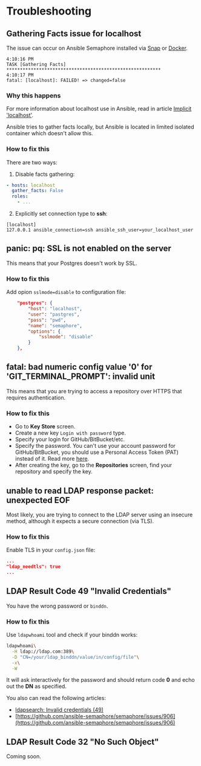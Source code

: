 # Troubleshooting

## Gathering Facts issue for localhost

The issue can occur on Ansible Semaphore installed via [Snap](https://snapcraft.io/semaphore) or [Docker](https://hub.docker.com/r/semaphoreui/semaphore).

```
4:10:16 PM
TASK [Gathering Facts] *********************************************************
4:10:17 PM
fatal: [localhost]: FAILED! => changed=false
```

### Why this happens

For more information about localhost use in Ansible, read in article [Implicit 'localhost'](https://docs.ansible.com/ansible/latest/inventory/implicit_localhost.html).

Ansible tries to gather facts locally, but Ansible is located in limited isolated container which doesn't allow this.

### How to fix this

There are two ways:

1. Disable facts gathering:

```yaml
- hosts: localhost
  gather_facts: False
  roles:
    - ...
```

2. Explicitly set connection type to **ssh**:
```
[localhost]
127.0.0.1 ansible_connection=ssh ansible_ssh_user=your_localhost_user
```

## panic: pq: SSL is not enabled on the server

This means that your Postgres doesn't work by SSL.

### How to fix this

Add opion `sslmode=disable` to configuration file:

```json
	"postgres": {
		"host": "localhost",
		"user": "pastgres",
		"pass": "pwd",
		"name": "semaphore",
		"options": {
			"sslmode": "disable"
		}
	},
```

## fatal: bad numeric config value '0' for 'GIT_TERMINAL_PROMPT': invalid unit

This means that you are trying to access a repository over HTTPS that requires authentication.

### How to fix this

* Go to **Key Store** screen.
* Create a new key `Login with password` type.
* Specify your login for GitHub/BitBucket/etc.
* Specify the password. You can't use your account password for GitHub/BitBucket, you should use a Personal Access Token (PAT) instead of it. Read more [here](https://docs.github.com/en/authentication/keeping-your-account-and-data-secure/creating-a-personal-access-token).
* After creating the key, go to the **Repositories** screen, find your repository and specify the key.


## unable to read LDAP response packet: unexpected EOF

Most likely, you are trying to connect to the LDAP server using an insecure method, although it expects a secure connection (via TLS).

### How to fix this

Enable TLS in your `config.json` file:

```json
...
"ldap_needtls": true
...
```

## LDAP Result Code 49 "Invalid Credentials"

You have the wrong password or `binddn`.

### How to fix this

Use `ldapwhoami` tool and check if your binddn works:

```bash
ldapwhoami\
  -H ldap://ldap.com:389\
  -D "CN=/your/ldap_binddn/value/in/config/file"\
  -x\
  -W
```

It will ask interactively for the password and should return code **0** and echo out the **DN** as specified.

You also can read the following articles: 
* [ldapsearch: Invalid credentials (49)](https://serverfault.com/q/771549/443463)
* [https://github.com/ansible-semaphore/semaphore/issues/906](https://github.com/ansible-semaphore/semaphore/issues/906)

## LDAP Result Code 32 "No Such Object"

Coming soon.